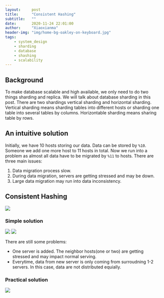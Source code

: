 ```yaml
---
layout:     post
title:      "Consistent Hashing"
subtitle:   ""
date:       2020-11-24 22:01:00
author:     "Xiaoxianma"
header-img: "img/home-bg-oakley-on-keyboard.jpg"
tags:
    - system_design
    - sharding
    - database
    - shashing
    - scalability
---
```


## Background
To make database scalable and high available, we only need to do two things sharding and replica. We will talk about database sharding in this post. There are two shardings vertical sharding and horizontal sharding. Vertical sharding means sharding tables into different hosts or sharding one table into several tables by columns. Horizontable sharding means sharing table by rows.

## An intuitive solution
Initially, we have 10 hosts storing our data. Data can be stored by `%10`. Someone we add one more host to 11 hosts in total. Now we run into a problem as almost all data have to be migrated by `%11` to hosts. There are three main issues:  
1. Data migration process slow.  
2. During data migration, servers are getting stressed and may be down.  
3. Large data migration may run into data inconsistency.  

## Consistent Hashing
![](img/consistent-hashing.png)

### Simple solution  
![](img/consistent-hashing-simple-1.png)
![](img/consistent-hashing-simple-2.png)

There are still some problems:
- One server is added. The neighbor hosts(one or two) are getting stressed and may impact normal serving.  
- Everytime, data from new server is only coming from surroudning 1-2 servers. In this case, data are not distributed equially.  

### Practical solution
![](img/consistent-hashing-practical-solution.png)

